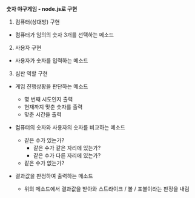 **숫자 야구게임 - node.js로 구현**

1. 컴퓨터(상대방) 구현

* 컴퓨터가 임의의 숫자 3개를 선택하는 메소드

2. 사용자 구현

* 사용자가 숫자를 입력하는 메소드

3. 심판 역할 구현

* 게임 진행상황을 판단하는 메소드
  * 몇 번째 시도인지 출력
  * 현재까지 맞춘 숫자를 출력
  * 맞춘 시간을 출력

* 컴퓨터의 숫자와 사용자의 숫자를 비교하는 메소드
  * 같은 수가 있는가?
    * 같은 수가 같은 자리에 있는가?
    * 같은 수가 다른 자리에 있는가?
  * 같은 수가 없는가?
* 결과값을 판정하여 출력하는 메소드
  * 위의 메소드에서 결과값을 받아와 스트라이크 / 볼 / 포볼이라는 판정을 내림